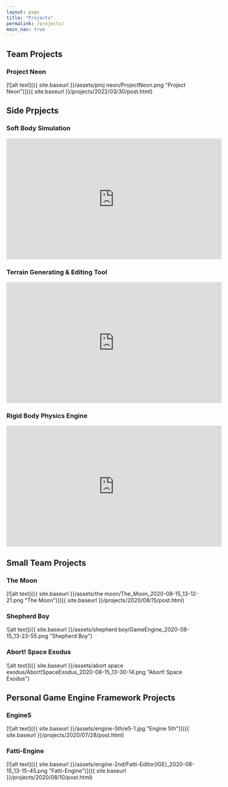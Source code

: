 ```yaml
---
layout: page
title: "Projects" 
permalink: /projects/
main_nav: true
---
```



## Team Projects

### Project Neon
[![alt text]({{ site.baseurl }}/assets/proj neon/ProjectNeon.png "Project Neon")]({{ site.baseurl }}/projects/2022/03/30/post.html)

## Side Prpjects

### Soft Body Simulation

<iframe width="560" height="315" src="https://www.youtube.com/embed/0SNmMyV5XRE" title="YouTube video player" frameborder="0" allow="accelerometer; autoplay; clipboard-write; encrypted-media; gyroscope; picture-in-picture" allowfullscreen></iframe>

### Terrain Generating & Editing Tool

<iframe width="560" height="315" src="https://www.youtube.com/embed/5WGuLdL93t8" title="YouTube video player" frameborder="0" allow="accelerometer; autoplay; clipboard-write; encrypted-media; gyroscope; picture-in-picture" allowfullscreen></iframe>

### Rigid Body Physics Engine

<iframe width="560" height="315" src="https://www.youtube.com/embed/hMWFwcoRqIA" title="YouTube video player" frameborder="0" allow="accelerometer; autoplay; clipboard-write; encrypted-media; gyroscope; picture-in-picture" allowfullscreen></iframe>


## Small Team Projects

### The Moon
[![alt text]({{ site.baseurl }}/assets/the moon/The_Moon_2020-08-15_13-12-21.png "The Moon")]({{ site.baseurl }}/projects/2020/08/15/post.html)

### Shepherd Boy
![alt text]({{ site.baseurl }}/assets/shepherd boy/GameEngine_2020-08-15_13-23-55.png "Shepherd Boy")

### Abort! Space Exodus
![alt text]({{ site.baseurl }}/assets/abort space exodus/Abort!SpaceExodus_2020-08-15_13-30-14.png "Abort! Space Exodus")


## Personal Game Engine Framework Projects

### Engine5
[![alt text]({{ site.baseurl }}/assets/engine-5th/e5-1.jpg "Engine 5th")]({{ site.baseurl }}/projects/2020/07/28/post.html)

### Fatti-Engine
[![alt text]({{ site.baseurl }}/assets/engine-2nd/Fatti-Editor(IGE)_2020-08-15_13-15-45.png "Fatti-Engine")]({{ site.baseurl }}/projects/2020/08/10/post.html)